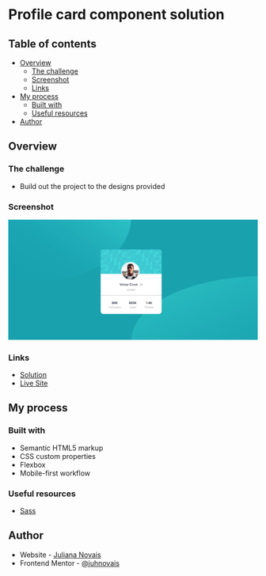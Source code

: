 # Profile card component solution
 

## Table of contents

- [Overview](#overview)
  - [The challenge](#the-challenge)
  - [Screenshot](#screenshot)
  - [Links](#links)
- [My process](#my-process)
  - [Built with](#built-with)
  - [Useful resources](#useful-resources)
- [Author](#author)


## Overview

### The challenge

- Build out the project to the designs provided

### Screenshot

![](./screenshot.jpg)


### Links

- [Solution](https://github.com/juhnovais/profile-card-component-main)
- [Live Site](https://juhnovais.github.io/profile-card-component-main)

## My process

### Built with

- Semantic HTML5 markup
- CSS custom properties
- Flexbox
- Mobile-first workflow


### Useful resources

- [Sass](https://sass-lang.com/)

## Author

- Website - [Juliana Novais](https://github.com/juhnovais/profile-card-component)
- Frontend Mentor - [@juhnovais](https://www.frontendmentor.io/profile/juhnovais)


